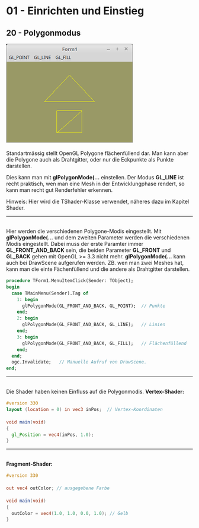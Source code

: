 # 01 - Einrichten und Einstieg
## 20 - Polygonmodus

<img src="image.png" alt="Selfhtml"><br><br>
Standartmässig stellt OpenGL Polygone flächenfüllend dar.
Man kann aber die Polygone auch als Drahtgitter, oder nur die Eckpunkte als Punkte darstellen.

Dies kann man mit <b>glPolygonMode(...</b> einstellen.
Der Modus <b>GL_LINE</b> ist recht praktisch, wen man eine Mesh in der Entwicklungphase rendert, so kann man recht gut Renderfehler erkennen.

Hinweis: Hier wird die TShader-Klasse verwendet, näheres dazu im Kapitel Shader.
<hr><br>
Hier werden die verschiedenen Polygone-Modis eingestellt.
Mit <b>glPolygonMode(...</b> und dem zweiten Parameter werden die verschiedenen Modis eingestellt.
Dabei muss der erste Paramter immer <b>GL_FRONT_AND_BACK</b> sein, die beiden Parameter <b>GL_FRONT</b> und <b>GL_BACK</b> gehen mit OpenGL >= 3.3 nicht mehr.
<b>glPolygonMode(...</b> kann auch bei DrawScene aufgerufen werden. ZB. wen man zwei Meshes hat, kann man die einte Fächenfüllend und die andere als Drahtgitter darstellen.

```pascal
procedure TForm1.MenuItemClick(Sender: TObject);
begin
  case TMainMenu(Sender).Tag of
    1: begin
      glPolygonMode(GL_FRONT_AND_BACK, GL_POINT);  // Punkte
    end;
    2: begin
      glPolygonMode(GL_FRONT_AND_BACK, GL_LINE);   // Linien
    end;
    3: begin
      glPolygonMode(GL_FRONT_AND_BACK, GL_FILL);   // Flächenfüllend
    end;
  end;
  ogc.Invalidate;   // Manuelle Aufruf von DrawScene.
end;
```

<hr><br>
Die Shader haben keinen Einfluss auf die Polygonmodis.
<b>Vertex-Shader:</b>

```glsl
#version 330
layout (location = 0) in vec3 inPos;  // Vertex-Koordinaten

void main(void)
{
  gl_Position = vec4(inPos, 1.0);
}

```

<hr><br>
<b>Fragment-Shader:</b>

```glsl
#version 330

out vec4 outColor; // ausgegebene Farbe

void main(void)
{
  outColor = vec4(1.0, 1.0, 0.0, 1.0); // Gelb
}

```


